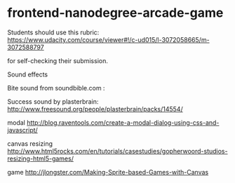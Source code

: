 frontend-nanodegree-arcade-game
===============================

Students should use this rubric: https://www.udacity.com/course/viewer#!/c-ud015/l-3072058665/m-3072588797

for self-checking their submission.

Sound effects 

Bite sound from soundbible.com : 

Success sound by plasterbrain:
http://www.freesound.org/people/plasterbrain/packs/14554/


modal
http://blog.raventools.com/create-a-modal-dialog-using-css-and-javascript/

canvas resizing
http://www.html5rocks.com/en/tutorials/casestudies/gopherwoord-studios-resizing-html5-games/

game
http://jlongster.com/Making-Sprite-based-Games-with-Canvas